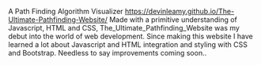 A Path Finding Algorithm Visualizer
https://devinleamy.github.io/The-Ultimate-Pathfinding-Website/
Made with a primitive understanding of Javascript, HTML and CSS, The_Ultimate_Pathfinding_Website was my debut into the world of web development. Since making this website I have learned a lot about Javascript and HTML integration and styling with CSS and Bootstrap. Needless to say improvements coming soon..
